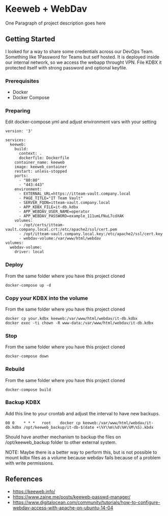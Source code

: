 # Keeweb + WebDav

One Paragraph of project description goes here

## Getting Started

I looked for a way to share some credentials across our DevOps Team. Something like 1Password for Teams but self hosted. It is deployed inside our internal network, so we access the webapp throught VPN. File KDBX it protected itself with strong password and optional keyfile.

### Prerequisites

* Docker
* Docker Compose

### Preparing

Edit docker-compose.yml and adjust environment vars with your setting

```
version: '3'

services:
  keeweb:
    build:
      context: .
      dockerfile: Dockerfile
    container_name: keeweb
    image: keeweb_container
    restart: unless-stopped
    ports:
      - "80:80"
      - "443:443"
    environment:
      - EXTERNAL_URL=https://itteam-vault.company.local
      - PAGE_TITLE="IT Team Vault"
      - SERVER_FQDN=itteam-vault.company.local
      - APP_KDBX_FILE=it-db.kdbx
      - APP_WEBDAV_USER_NAME=operator
      - APP_WEBDAV_PASSWORD=example_111umLFNuL7cdXAK
    volumes:
      - /opt/certs/itteam-vault.company.local.crt:/etc/apache2/ssl/cert.pem
      - /opt/itteam-vault.company.local.key:/etc/apache2/ssl/cert.key
      - webdav-volume:/var/www/html/webdav
volumes:
  webdav-volume:
    driver: local
```

### Deploy

From the same folder where you have this project cloned

```
docker-compose up -d
```

### Copy your KDBX into the volume

From the same folder where you have this project cloned

```
docker cp your.kdbx keeweb:/var/www/html/webdav/it-db.kdbx
docker exec -ti chown -R www-data:/var/www/html/webdav/it-db.kdbx
```

### Stop

From the same folder where you have this project cloned

```
docker-compose down
```

### Rebuild

From the same folder where you have this project cloned

```
docker-compose build
```

### Backup KDBX

Add this line to your crontab and adjust the interval to have new backups.

```
00 0    * * *   root    docker cp keeweb:/var/www/html/webdav/it-db.kdbx /opt/keeweb_backup/it-db-$(date +\%Y\%m\%d\%H\%M\%S).kbdx
```

Should have another mechanism to backup the files on /opt/keeweb_backup folder to other external system.

NOTE: Maybe there is a better way to perform this, but is not possible to mount kdbx files as a volume because webdav fails because of a problem with write permissions.

## References

* https://keeweb.info/
* https://www.zaine.me/posts/keeweb-passwd-manager/
* https://www.digitalocean.com/community/tutorials/how-to-configure-webdav-access-with-apache-on-ubuntu-14-04
